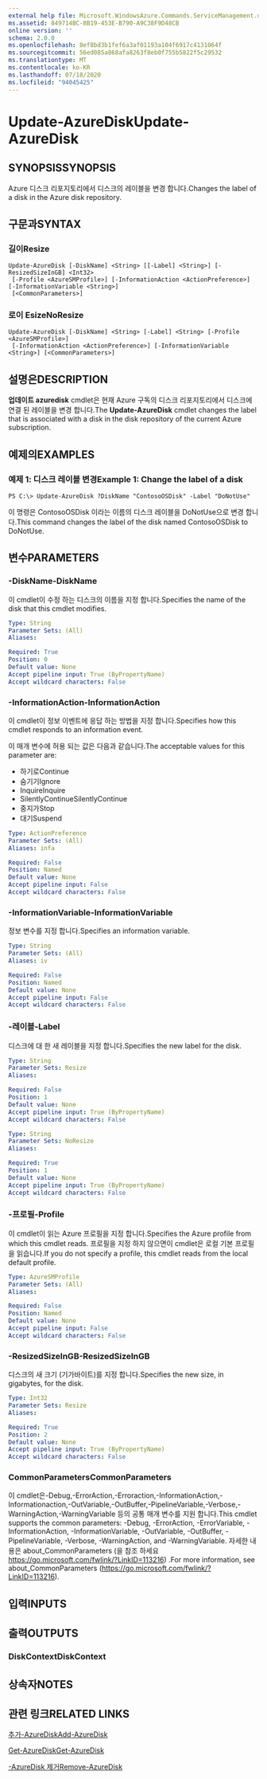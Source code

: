 ```yaml
---
external help file: Microsoft.WindowsAzure.Commands.ServiceManagement.dll-Help.xml
ms.assetid: 849714BC-8B19-453E-B790-A9C38F9D48CB
online version: ''
schema: 2.0.0
ms.openlocfilehash: 8ef8bd3b1fef6a3af01193a104f6917c4131064f
ms.sourcegitcommit: 56ed085a868afa8263f8eb0f755b5822f5c29532
ms.translationtype: MT
ms.contentlocale: ko-KR
ms.lasthandoff: 07/18/2020
ms.locfileid: "94045425"
---
```

# <span data-ttu-id="38177-101">Update-AzureDisk</span><span class="sxs-lookup"><span data-stu-id="38177-101">Update-AzureDisk</span></span>

## <span data-ttu-id="38177-102">SYNOPSIS</span><span class="sxs-lookup"><span data-stu-id="38177-102">SYNOPSIS</span></span>
<span data-ttu-id="38177-103">Azure 디스크 리포지토리에서 디스크의 레이블을 변경 합니다.</span><span class="sxs-lookup"><span data-stu-id="38177-103">Changes the label of a disk in the Azure disk repository.</span></span>

## <span data-ttu-id="38177-104">구문과</span><span class="sxs-lookup"><span data-stu-id="38177-104">SYNTAX</span></span>

### <span data-ttu-id="38177-105">길이</span><span class="sxs-lookup"><span data-stu-id="38177-105">Resize</span></span>
```
Update-AzureDisk [-DiskName] <String> [[-Label] <String>] [-ResizedSizeInGB] <Int32>
 [-Profile <AzureSMProfile>] [-InformationAction <ActionPreference>] [-InformationVariable <String>]
 [<CommonParameters>]
```

### <span data-ttu-id="38177-106">로이 Esize</span><span class="sxs-lookup"><span data-stu-id="38177-106">NoResize</span></span>
```
Update-AzureDisk [-DiskName] <String> [-Label] <String> [-Profile <AzureSMProfile>]
 [-InformationAction <ActionPreference>] [-InformationVariable <String>] [<CommonParameters>]
```

## <span data-ttu-id="38177-107">설명은</span><span class="sxs-lookup"><span data-stu-id="38177-107">DESCRIPTION</span></span>
<span data-ttu-id="38177-108">**업데이트 azuredisk** cmdlet은 현재 Azure 구독의 디스크 리포지토리에서 디스크에 연결 된 레이블을 변경 합니다.</span><span class="sxs-lookup"><span data-stu-id="38177-108">The **Update-AzureDisk** cmdlet changes the label that is associated with a disk in the disk repository of the current Azure subscription.</span></span>

## <span data-ttu-id="38177-109">예제의</span><span class="sxs-lookup"><span data-stu-id="38177-109">EXAMPLES</span></span>

### <span data-ttu-id="38177-110">예제 1: 디스크 레이블 변경</span><span class="sxs-lookup"><span data-stu-id="38177-110">Example 1: Change the label of a disk</span></span>
```
PS C:\> Update-AzureDisk ?DiskName "ContosoOSDisk" -Label "DoNotUse"
```

<span data-ttu-id="38177-111">이 명령은 ContosoOSDisk 이라는 이름의 디스크 레이블을 DoNotUse으로 변경 합니다.</span><span class="sxs-lookup"><span data-stu-id="38177-111">This command changes the label of the disk named ContosoOSDisk to DoNotUse.</span></span>

## <span data-ttu-id="38177-112">변수</span><span class="sxs-lookup"><span data-stu-id="38177-112">PARAMETERS</span></span>

### <span data-ttu-id="38177-113">-DiskName</span><span class="sxs-lookup"><span data-stu-id="38177-113">-DiskName</span></span>
<span data-ttu-id="38177-114">이 cmdlet이 수정 하는 디스크의 이름을 지정 합니다.</span><span class="sxs-lookup"><span data-stu-id="38177-114">Specifies the name of the disk that this cmdlet modifies.</span></span>

```yaml
Type: String
Parameter Sets: (All)
Aliases: 

Required: True
Position: 0
Default value: None
Accept pipeline input: True (ByPropertyName)
Accept wildcard characters: False
```

### <span data-ttu-id="38177-115">-InformationAction</span><span class="sxs-lookup"><span data-stu-id="38177-115">-InformationAction</span></span>
<span data-ttu-id="38177-116">이 cmdlet이 정보 이벤트에 응답 하는 방법을 지정 합니다.</span><span class="sxs-lookup"><span data-stu-id="38177-116">Specifies how this cmdlet responds to an information event.</span></span>

<span data-ttu-id="38177-117">이 매개 변수에 허용 되는 값은 다음과 같습니다.</span><span class="sxs-lookup"><span data-stu-id="38177-117">The acceptable values for this parameter are:</span></span>

- <span data-ttu-id="38177-118">하기로</span><span class="sxs-lookup"><span data-stu-id="38177-118">Continue</span></span>
- <span data-ttu-id="38177-119">숨기기</span><span class="sxs-lookup"><span data-stu-id="38177-119">Ignore</span></span>
- <span data-ttu-id="38177-120">Inquire</span><span class="sxs-lookup"><span data-stu-id="38177-120">Inquire</span></span>
- <span data-ttu-id="38177-121">SilentlyContinue</span><span class="sxs-lookup"><span data-stu-id="38177-121">SilentlyContinue</span></span>
- <span data-ttu-id="38177-122">중지가</span><span class="sxs-lookup"><span data-stu-id="38177-122">Stop</span></span>
- <span data-ttu-id="38177-123">대기</span><span class="sxs-lookup"><span data-stu-id="38177-123">Suspend</span></span>

```yaml
Type: ActionPreference
Parameter Sets: (All)
Aliases: infa

Required: False
Position: Named
Default value: None
Accept pipeline input: False
Accept wildcard characters: False
```

### <span data-ttu-id="38177-124">-InformationVariable</span><span class="sxs-lookup"><span data-stu-id="38177-124">-InformationVariable</span></span>
<span data-ttu-id="38177-125">정보 변수를 지정 합니다.</span><span class="sxs-lookup"><span data-stu-id="38177-125">Specifies an information variable.</span></span>

```yaml
Type: String
Parameter Sets: (All)
Aliases: iv

Required: False
Position: Named
Default value: None
Accept pipeline input: False
Accept wildcard characters: False
```

### <span data-ttu-id="38177-126">-레이블</span><span class="sxs-lookup"><span data-stu-id="38177-126">-Label</span></span>
<span data-ttu-id="38177-127">디스크에 대 한 새 레이블을 지정 합니다.</span><span class="sxs-lookup"><span data-stu-id="38177-127">Specifies the new label for the disk.</span></span>

```yaml
Type: String
Parameter Sets: Resize
Aliases: 

Required: False
Position: 1
Default value: None
Accept pipeline input: True (ByPropertyName)
Accept wildcard characters: False
```

```yaml
Type: String
Parameter Sets: NoResize
Aliases: 

Required: True
Position: 1
Default value: None
Accept pipeline input: True (ByPropertyName)
Accept wildcard characters: False
```

### <span data-ttu-id="38177-128">-프로필</span><span class="sxs-lookup"><span data-stu-id="38177-128">-Profile</span></span>
<span data-ttu-id="38177-129">이 cmdlet이 읽는 Azure 프로필을 지정 합니다.</span><span class="sxs-lookup"><span data-stu-id="38177-129">Specifies the Azure profile from which this cmdlet reads.</span></span>
<span data-ttu-id="38177-130">프로필을 지정 하지 않으면이 cmdlet은 로컬 기본 프로필을 읽습니다.</span><span class="sxs-lookup"><span data-stu-id="38177-130">If you do not specify a profile, this cmdlet reads from the local default profile.</span></span>

```yaml
Type: AzureSMProfile
Parameter Sets: (All)
Aliases: 

Required: False
Position: Named
Default value: None
Accept pipeline input: False
Accept wildcard characters: False
```

### <span data-ttu-id="38177-131">-ResizedSizeInGB</span><span class="sxs-lookup"><span data-stu-id="38177-131">-ResizedSizeInGB</span></span>
<span data-ttu-id="38177-132">디스크의 새 크기 (기가바이트)를 지정 합니다.</span><span class="sxs-lookup"><span data-stu-id="38177-132">Specifies the new size, in gigabytes, for the disk.</span></span>

```yaml
Type: Int32
Parameter Sets: Resize
Aliases: 

Required: True
Position: 2
Default value: None
Accept pipeline input: True (ByPropertyName)
Accept wildcard characters: False
```

### <span data-ttu-id="38177-133">CommonParameters</span><span class="sxs-lookup"><span data-stu-id="38177-133">CommonParameters</span></span>
<span data-ttu-id="38177-134">이 cmdlet은-Debug,-ErrorAction,-Erroraction,-InformationAction,-Informationaction,-OutVariable,-OutBuffer,-PipelineVariable,-Verbose,-WarningAction,-WarningVariable 등의 공통 매개 변수를 지원 합니다.</span><span class="sxs-lookup"><span data-stu-id="38177-134">This cmdlet supports the common parameters: -Debug, -ErrorAction, -ErrorVariable, -InformationAction, -InformationVariable, -OutVariable, -OutBuffer, -PipelineVariable, -Verbose, -WarningAction, and -WarningVariable.</span></span> <span data-ttu-id="38177-135">자세한 내용은 about_CommonParameters (을 참조 하세요 https://go.microsoft.com/fwlink/?LinkID=113216) .</span><span class="sxs-lookup"><span data-stu-id="38177-135">For more information, see about_CommonParameters (https://go.microsoft.com/fwlink/?LinkID=113216).</span></span>

## <span data-ttu-id="38177-136">입력</span><span class="sxs-lookup"><span data-stu-id="38177-136">INPUTS</span></span>

## <span data-ttu-id="38177-137">출력</span><span class="sxs-lookup"><span data-stu-id="38177-137">OUTPUTS</span></span>

### <span data-ttu-id="38177-138">DiskContext</span><span class="sxs-lookup"><span data-stu-id="38177-138">DiskContext</span></span>

## <span data-ttu-id="38177-139">상속자</span><span class="sxs-lookup"><span data-stu-id="38177-139">NOTES</span></span>

## <span data-ttu-id="38177-140">관련 링크</span><span class="sxs-lookup"><span data-stu-id="38177-140">RELATED LINKS</span></span>

[<span data-ttu-id="38177-141">추가-AzureDisk</span><span class="sxs-lookup"><span data-stu-id="38177-141">Add-AzureDisk</span></span>](./Add-AzureDisk.md)

[<span data-ttu-id="38177-142">Get-AzureDisk</span><span class="sxs-lookup"><span data-stu-id="38177-142">Get-AzureDisk</span></span>](./Get-AzureDisk.md)

[<span data-ttu-id="38177-143">-AzureDisk 제거</span><span class="sxs-lookup"><span data-stu-id="38177-143">Remove-AzureDisk</span></span>](./Remove-AzureDisk.md)



